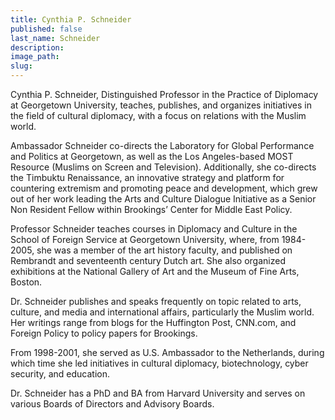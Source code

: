 ```yaml
---
title: Cynthia P. Schneider
published: false
last_name: Schneider
description:
image_path:
slug:
---
```



Cynthia P. Schneider, Distinguished Professor in the Practice of Diplomacy at Georgetown University, teaches, publishes, and organizes initiatives in the field of cultural diplomacy, with a focus on relations with the Muslim world.

Ambassador Schneider co-directs the Laboratory for Global Performance and Politics at Georgetown, as well as the Los Angeles-based MOST Resource (Muslims on Screen and Television). Additionally, she co-directs the Timbuktu Renaissance, an innovative strategy and platform for countering extremism and promoting peace and development, which grew out of her work leading the Arts and Culture Dialogue Initiative as a Senior Non Resident Fellow within Brookings’ Center for Middle East Policy.

Professor Schneider teaches courses in Diplomacy and Culture in the School of Foreign Service at Georgetown University, where, from 1984-2005, she was a member of the art history faculty, and published on Rembrandt and seventeenth century Dutch art. She also organized exhibitions at the National Gallery of Art and the Museum of Fine Arts, Boston.

Dr. Schneider publishes and speaks frequently on topic related to arts, culture, and media and international affairs, particularly the Muslim world. Her writings range from blogs for the Huffington Post, CNN.com, and Foreign Policy to policy papers for Brookings.

From 1998-2001, she served as U.S. Ambassador to the Netherlands, during which time she led initiatives in cultural diplomacy, biotechnology, cyber security, and education.

Dr. Schneider has a PhD and BA from Harvard University and serves on various Boards of Directors and Advisory Boards.